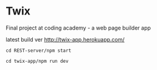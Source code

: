 # Twix
Final project at coding academy - a web page builder app

latest build ver http://twix-app.herokuapp.com/



```
cd REST-server/npm start
```

```
cd twix-app/npm run dev
```
